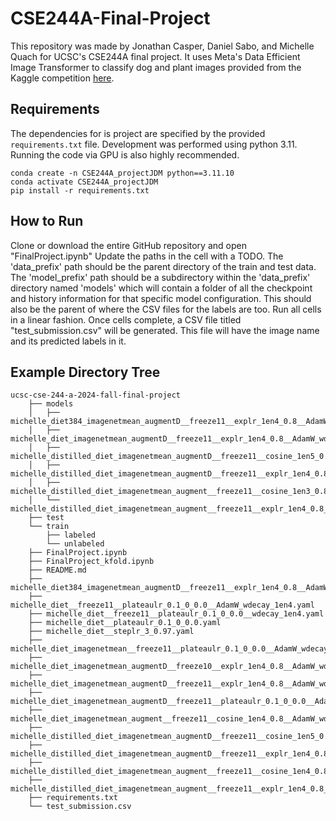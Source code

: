 # CSE244A-Final-Project
This repository was made by Jonathan Casper, Daniel Sabo, and Michelle Quach for UCSC's CSE244A final project. It uses Meta's Data Efficient Image Transformer to classify dog and plant images provided from the Kaggle competition [here](https://www.kaggle.com/competitions/ucsc-cse-244-a-2024-fall-final-project/overview). 

## Requirements 
The dependencies for is project are specified by the provided `requirements.txt` file. Development was performed using python 3.11. Running the code via GPU is also highly recommended. 

```
conda create -n CSE244A_projectJDM python==3.11.10
conda activate CSE244A_projectJDM
pip install -r requirements.txt
```

## How to Run
Clone or download the entire GitHub repository and open "FinalProject.ipynb" Update the paths in the cell with a TODO. The 'data_prefix' path should be the parent directory of the train and test data. The 'model_prefix' path should be a subdirectory within the 'data_prefix' directory named 'models' which will contain a folder of all the checkpoint and history information for that specific model configuration. This should also be the parent of where the CSV files for the labels are too. Run all cells in a linear fashion. Once cells complete, a CSV file titled "test_submission.csv" will be generated. This file will have the image name and its predicted labels in it. 

## Example Directory Tree
```
ucsc-cse-244-a-2024-fall-final-project
    ├── models
    │   ├── michelle_diet384_imagenetmean_augmentD__freeze11__explr_1en4_0.8__AdamW_wdecay_1en4
    │   ├── michelle_diet_imagenetmean_augmentD__freeze11__explr_1en4_0.8__AdamW_wdecay_1en4
    │   ├── michelle_distilled_diet_imagenetmean_augmentD__freeze11__cosine_1en5_0.8__AdamW_wdecay_1en3
    │   ├── michelle_distilled_diet_imagenetmean_augmentD__freeze11__explr_1en4_0.8__AdamW_wdecay_1en4
    │   ├── michelle_distilled_diet_imagenetmean_augment__freeze11__cosine_1en3_0.8__AdamW_wdecay_1en4
    │   └── michelle_distilled_diet_imagenetmean_augment__freeze11__explr_1en4_0.8__AdamW_wdecay_1en4
    ├── test
    └── train
        ├── labeled
        └── unlabeled
    ├── FinalProject.ipynb
    ├── FinalProject_kfold.ipynb
    ├── README.md
    ├── michelle_diet384_imagenetmean_augmentD__freeze11__explr_1en4_0.8__AdamW_wdecay_1en4.yaml
    ├── michelle_diet__freeze11__plateaulr_0.1_0_0.0__AdamW_wdecay_1en4.yaml
    ├── michelle_diet__freeze11__plateaulr_0.1_0_0.0__wdecay_1en4.yaml
    ├── michelle_diet__plateaulr_0.1_0_0.0.yaml
    ├── michelle_diet__steplr_3_0.97.yaml
    ├── michelle_diet_imagenetmean__freeze11__plateaulr_0.1_0_0.0__AdamW_wdecay_1en4.yaml
    ├── michelle_diet_imagenetmean_augmentD__freeze10__explr_1en4_0.8__AdamW_wdecay_1en4.yaml
    ├── michelle_diet_imagenetmean_augmentD__freeze11__explr_1en4_0.8__AdamW_wdecay_1en4.yaml
    ├── michelle_diet_imagenetmean_augmentD__freeze11__plateaulr_0.1_0_0.0__AdamW_wdecay_1en4.yaml
    ├── michelle_diet_imagenetmean_augment__freeze11__cosine_1en4_0.8__AdamW_wdecay_1en4.yaml
    ├── michelle_distilled_diet_imagenetmean_augmentD__freeze11__cosine_1en5_0.8__AdamW_wdecay_1en3.yaml
    ├── michelle_distilled_diet_imagenetmean_augmentD__freeze11__explr_1en4_0.8__AdamW_wdecay_1en4.yaml
    ├── michelle_distilled_diet_imagenetmean_augment__freeze11__cosine_1en4_0.8__AdamW_wdecay_1en4.yaml
    ├── michelle_distilled_diet_imagenetmean_augment__freeze11__explr_1en4_0.8__AdamW_wdecay_1en4.yaml
    ├── requirements.txt
    └── test_submission.csv
```
